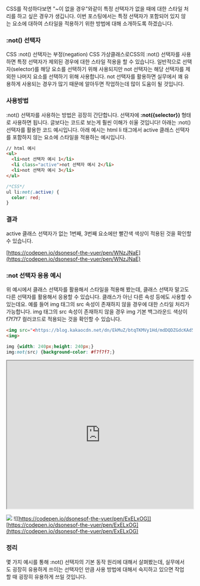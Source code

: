 CSS를 작성하다보면 "~이 없을 경우"와같이 특정 선택자가 없을 때에 대한 스타일 처리를 하고 싶은 경우가 생깁니다. 이번 포스팅에서는 특정 선택자가 포함되어 있지 않는 요소에 대하여 스타일을 적용하기 위한 방법에 대해 소개하도록 하겠습니다.

### :not() 선택자

CSS :not() 선택자는 부정(negation) CSS 가상클래스로CSS의 :not() 선택자를 사용하면 특정 선택자가 제외된 경우에 대한 스타일 적용을 할 수 있습니다. 일반적으로 선택자(selector)를 해당 요소를 선택하기 위해 사용되지만 not 선택자는 해당 선택자를 제외한 나머지 요소를 선택하기 위해 사용합니다. not 선택자를 활용하면 실무에서 꽤 유용하게 사용되는 경우가 많기 때문에 알아두면 작업하는데 많이 도움이 될 것입니다.

### 사용방법

:not() 선택자를 사용하는 방법은 굉장히 간단합니다. 선택자에 **:not({selector})** 형태로 사용하면 됩니다. 글보다는 코드로 보는게 훨씬 이해가 쉬울 것입니다! 아래는 :not() 선택자를 활용한 코드 예시입니다. 아래 예시는 html li 태그에서 active 클래스 선택자를 포함하지 않는 요소에 스타일을 적용하는 예시입니다.

```html
// html 예시
<ul>
  <li>not 선택자 예시 1</li>
  <li class="active">not 선택자 예시 2</li>
  <li>not 선택자 예시 3</li>  
</ul>
```

```css
/*CSS*/
ul li:not(.active) {
  color: red;
}
```

### 결과

active 클래스 선택자가 없는 1번째, 3번째 요소에만 빨간색 색상이 적용된 것을 확인할 수 있습니다.

[https://codepen.io/dsonesof-the-vuer/pen/WNzJNaE](https://codepen.io/dsonesof-the-vuer/pen/WNzJNaE)

### :not 선택자 응용 예시

위 예시에서 클래스 선택자를 활용해서 스타일을 적용해 봤는데, 클래스 선택자 말고도 다른 선택자를 활용해서 응용할 수 있습니다. 클래스가 아닌 다른 속성 등에도 사용할 수 있는데요. 예를 들어 img 태그의 src 속성이 존재하지 않을 경우에 대한 스타일 처리가 가능합니다. img 태그의 src 속성이 존재하지 않을 경우 img 기본 백그라운드 색상이 f7f7f7 컬러코드로 적용되는 것을 확인할 수 있습니다.

```html
<img src="<https://blog.kakaocdn.net/dn/EkMuZ/btqTKMVy1Hd/mdDQDZGdcKAd5MtgTO2OWk/img.png>">
<img>
```

```css
img {width: 240px;height: 240px;}
img:not(src) {background-color: #f7f7f7;}
```

<iframe src="https://codepen.io/dsonesof-the-vuer/pen/ExELxOG" style="width:100%; height:400px;"></iframe>

![](https://codepen.io/dsonesof-the-vuer/pen/ExELxOG)
![[https://codepen.io/dsonesof-the-vuer/pen/ExELxOG]]
[https://codepen.io/dsonesof-the-vuer/pen/ExELxOG](https://codepen.io/dsonesof-the-vuer/pen/ExELxOG)

### 정리

몇 가지 예시를 통해 :not() 선택자의 기본 동작 원리에 대해서 살펴봤는데, 실무에서도 굉장히 유용하게 쓰이는 선택자인 만큼 사용 방법에 대해서 숙지하고 있으면 작업할 때 굉장히 유용하게 쓰일 것입니다.